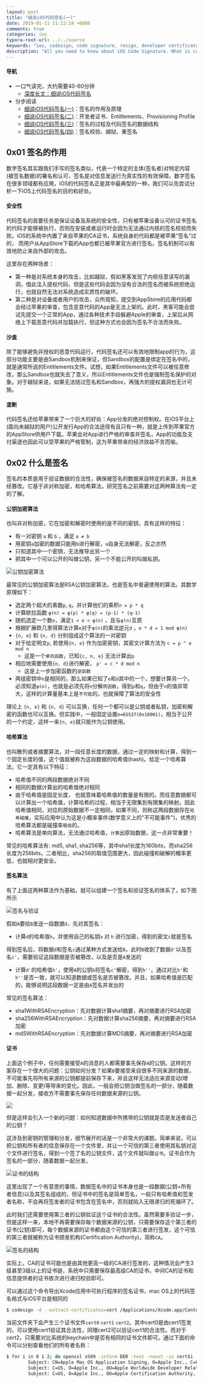 ```yaml
---
layout: post
title: "细说iOS代码签名(一)"
date: 2019-01-11 11:12:14 +0800
comments: true
categories: ios
typora-root-url: ../../source
keywords: "ios, codesign, code signature, resign, developer certificate, entitlements, provisioning profile, mobileprovision"
description: "All you need to know about iOS Code Signature. What is codesign？ Why do we need codesign？ How to resign an app？How does iDevice verify codesign? 什么是代码签名？为什么要进行代码签名？ iOS代码签名的结构是什么？ 代码签名是如何被校验的？如何重签名？"
---
```


#### 导航 

- 一口气读完，大约需要40-60分钟
  - [深度长文：细说iOS代码签名](/blog/2019/01/11/ios-code-signature/)
- 分步阅读
  - [细说iOS代码签名(一)](/blog/2019/01/11/ios-code-signature-1/)：签名的作用及原理
  - [细说iOS代码签名(二)](/blog/2019/01/11/ios-code-signature-2/)：开发者证书、Entitlements、Provisioning Profile
  - [细说iOS代码签名(三)](/blog/2019/01/11/ios-code-signature-3/)：签名的过程及代码签名的数据结构
  - [细说iOS代码签名(四)](/blog/2019/01/11/ios-code-signature-4/)：签名校验、越狱、重签名

## 0x01 签名的作用

数字签名其实跟我们手写的签名类似，代表一个特定的主体(签名者)对特定内容(被签名数据)的署名和认可，签名是对信息发送行为真实性的有效保障。数字签名在很多领域都有应用，iOS的代码签名正是其中最典型的一种，我们可以先尝试分析一下iOS上代码签名的目的和好处。

<!-- more -->

#### 安全性

代码签名的首要任务是保证设备及系统的安全性，只有被苹果设备认可的证书签名的代码才能够被执行，否则在安装或者运行时会因为无法通过内核的签名校验而失败。iOS的系统中内置了来自苹果的CA证书，系统自身的代码都是被苹果”签名“过的， 而用户从AppStore下载的App也都已被苹果官方进行签名。签名机制可以有效地防止来自外部的攻击。

这里存在两种场景：

- 第一种是对系统本身的攻击，比如越狱，假如黑客发现了内核任意读写的漏洞，借此注入提权代码，但是这些代码会因为没有合法的签名而被系统拒绝运行，也就自然无法对系统造成实质性的破坏。
- 第二种是对设备或者用户的攻击，众所周知，提交到AppStore的应用代码都会经过苹果的审查，包含恶意代码的App是无法上架的。此时，黑客可能会尝试先提交一个正常的App，通过各种技术手段躲避Apple的审查，上架后从网络上下载恶意代码并加载执行，但这种方式也会因为签名不合法而失败。

#### 沙盒

除了能够避免非授权的恶意代码运行，代码签名还可以有效地限制app的行为，这部分功能主要是由Sandbox机制来保证，但Sandbox的配置是绑定在签名中的，就是通常所说的Entitlements文件。试想，如果Entitlements文件可以被任意修改，那么Sandbox也就失去了意义，所以Entitlements文件也是强制签名保护的对象。对于越狱来说，如果无法绕过签名和Sandbox，再强大的提权漏洞也无计可施。

#### 垄断

代码签名还给苹果带来了一个巨大的好处：App分发的绝对控制权。在iOS平台上(面向未越狱的用户)公开发行App的合法途径有且只有一种，就是上传到苹果官方的AppStore供用户下载。苹果会对App进行严格的审查并签名，App的功能及支付渠道也因此可以受苹果的严格管制，这为苹果带来的经济效益不言而喻。

## 0x02 什么是签名

签名的本质是用于验证数据的合法性，确保被签名的数据来自特定的来源，并且未经篡改。它基于非对称加密，和哈希算法，研究签名之前需要对这两种算法有一定的了解。

#### 公钥加密算法

也叫非对称加密，它在加密和解密时使用的是不同的密钥，具有这样的特征：

- 有一对密钥 `a` 和  `b` ，满足 `a ≠ b`
- 用密钥`a`加密的数据只能用`b`进行解密，`a`自身无法解密，反之亦然
- 只知道其中一个密钥，无法推导出另一个
- 把其中一个可以公开的叫做公钥，另一个不能公开的叫做私钥。

![公钥加密算法](/assets/2019/pubkey_crypto.png)

最常见的公钥加密算法是RSA公钥加密算法，也是签名中普遍使用的算法。其数学原理如下：

- 选定两个超大的素数`p`, `q`，并计算他们的乘积`n = p * q`
- 计算欧拉函数 `φ(n) = φ(p) * φ(q) = (p-1) * (q-1)`
- 随机选定一个数`e`，满足`1 < e < φ(n)` ，且与`φ(n)`互质
- 根据扩展欧几里得算法计算`e`对于`φ(n)`的乘法逆元`d` ，`e * d = 1 mod φ(n)`
- `{n, e}` 和 `{n, d}` 分别组成这个算法的一对密钥
- 对于给定明文`p`,  若使用`{n, e}` 作为加密密钥，其密文计算方法为 `c = p ^ e mod n`
  - 这是一个`单向函数`，已知`{c, n, e}` 无法计算出`p`
- 相应地需要使用`{n, d}`进行解密， `p' = c * d mod n`
  - 这是上一步加密函数的`逆函数`
- 两组密钥中`n`是相同的，那么如果已知了`e`和`d`其中的一个，想要计算另一个，必须知道`φ(n)`，也就是必须先将`n`分解`质因数`，得到`p`和`q`，但由于`n`的值非常大，这样的计算量基本上是`不可能`的，也就保障了算法的安全性

理论上 `{n, e}` 和 `{n, d}` 可以互换，任何一个都可以是公钥或者私钥，加密和解密的函数也可以互换。但实践中，一般固定设置`e=65537(0x10001)`，相当于公开的一个约定，这样一来`{n, e}`就只能作为公钥使用。

#### 哈希算法

也叫散列或者摘要算法，对一段任意长度的数据，通过一定的映射和计算，得到一个固定长度的值，这个值就被称为这段数据的哈希值(hash)。给定一个哈希算法，它一定具有以下特征：

- 哈希值不同的两段数据绝对不同
- 相同的数据计算出的哈希值绝对相同
- 由于哈希值是固定长度， 也就意味着哈希值的数量是有限的。而任意数据都可以计算出一个哈希值，计算哈希的过程，相当于无限集到有限集的映射。因此哈希值相同，对应的原始数据不一定相同，如果不同，则称这两段数据存在`哈希碰撞`，实际应用中认为这是小概率事件(数学意义上的"不可能事件")，优秀的哈希算法都是碰撞率`极低`的。
- 哈希算法是单向算法，无法通过哈希值，`计算`出原始数据，这一点非常重要！

常见的哈希算法有: md5, sha1, sha256等，其中sha1长度为160bits，而sha256长度为256bits，二者相比，sha256的取值范围更大，因此碰撞和破解的概率更低，也就相对更安全。

#### 签名算法

有了上面这两种算法作为基础，就可以组建一个签名和验证签名的体系了，如下图所示

![签名与验证](/assets/2019/sign_verify.png)

假如`A`要给`B`发送一段数据`d`，先对其签名：

- 计算`d`的哈希值`h`，并使用自己的私钥`a` 对 `h` 进行加密，得到的密文`c`就是签名

得到签名后，将数据`d`和签名`c`通过某种方式发送给`B`，此时`B`收到了数据`d'`以及签名`c'`，需要验证这段数据是否被篡改，以及是否是`A`发送的

- 计算`d'`的哈希值`h'`，使用`A`的公钥`b`将签名`c'`解密，得到`h''`。通过对比`h'`和`h''`是否一致，就可以知道数据或签名是否被篡改。并且，如果哈希值是匹配的，能够说明这段数据一定是由`A`签名并发出的

常见的签名算法：

- sha1WithRSAEncryption：先对数据计算sha1摘要，再对摘要进行RSA加密
- sha256WithRSAEncryption：先对数据计算sha256摘要，再对摘要进行RSA加密
- md5WithRSAEncryption：先对数据计算MD5摘要，再对摘要进行RSA加密

#### 证书

上面这个例子中，任何需要接受`A`的消息的人都需要事先保存`A`的公钥。这样的方案存在一个很大的问题：公钥如何分发？如果`B`要接受来自很多不同来源的数据，不可能事先将所有来源的公钥都提前保存下来，并且这样无法适应来源变动(增加、删除、变更)等带来的变化。因此，一般会把公钥当做签名的一部分，随着数据一起分发，接收方不需要事先保存任何数据来源的公钥。

![](/assets/2019/sign_verify1.png)

但是这样会引入一个新的问题：如何知道数据中所携带的公钥就是否是发送者自己的公钥？

这涉及到密钥的管理和分发，细节展开的话是一个非常大的课题。简单来说，可以把公钥和所有者的信息保存在一个文件里，并让一个可信的第三者使用其私钥对这个文件进行签名，得到一个签了名的公钥文件，这个文件就叫做`证书`。证书会作为签名的一部分，随着数据一起分发。

![证书的结构](/assets/2019/cert_struct.png)

这里出现了一个有意思的事情，数据签名中的证书本身也是一段数据(公钥+所有者信息)以及其签名组成的，但证书中的签名是简单签名，一般只有哈希值和签发者名称，不会再将签发者的证书包含在签名中，否则就陷入无限递归的死循环了。

此时我们还需要使用第三者的公钥验证这个证书的合法性。虽然需要多验证一步，但是这样一来，本地不再需要保存每个数据来源的公钥，只需要保存这个第三者的证书(公钥)即可，每个数据来源的证书都由这个可信的第三者进行签发，这个可信的第三者就被称为证书颁发机构(Certification Authority)，简称`CA`。

![签名的结构](/assets/2019/sign_struct.png)

实际上，CA的证书可能也是由其他更高一级的CA进行签发的，这种情况会产生3级甚至3级以上的证书链，系统中只需要保存最高级CA的证书，中间CA的证书和信息提供者的证书依次进行递归校验即可。

可以通过这个命令导出Xcode应用中可执行程序的签名证书，mac OS上的代码签名格式与iOS平台是相同的

```bash
$ codesign -d --extract-certificates=cert /Applications/Xcode.app/Contents/MacOS/Xcode
```

当前文件夹下会产生三个证书文件`cert0` `cert1` `cert2`。其中cert0是由cert1签发的，可以使用cert1验证其合法性，同理cert2可以验证cert1的合法性。而对于cert2，只需要对比系统的keychain中是否有相同的证书文件即可。通过下面的命令可以分别查看他们的所有者名称：

```bash
$ for i in 0 1 2; do openssl x509 -inform DER -text -noout -in cert$i | grep Subject:; done
        Subject: CN=Apple Mac OS Application Signing, O=Apple Inc., C=US
        Subject: C=US, O=Apple Inc., OU=Apple Worldwide Developer Relations, CN=Apple Worldwide Developer Relations Certification Authority
        Subject: C=US, O=Apple Inc., OU=Apple Certification Authority, CN=Apple Root CA
```

